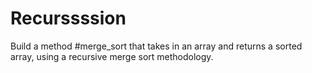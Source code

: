 # Recurssssion

Build a method #merge_sort that takes in an array and returns a sorted array, using a recursive merge sort methodology.
